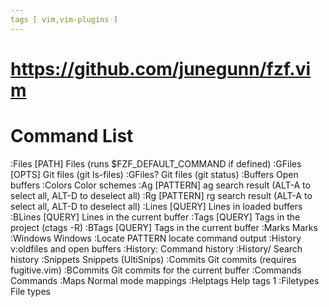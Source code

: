 ```yaml
---
tags [ vim,vim-plugins ]
---
```


# https://github.com/junegunn/fzf.vim

# Command	List
:Files [PATH]	Files (runs $FZF_DEFAULT_COMMAND if defined)
:GFiles [OPTS]	Git files (git ls-files)
:GFiles?	Git files (git status)
:Buffers	Open buffers
:Colors	Color schemes
:Ag [PATTERN]	ag search result (ALT-A to select all, ALT-D to deselect all)
:Rg [PATTERN]	rg search result (ALT-A to select all, ALT-D to deselect all)
:Lines [QUERY]	Lines in loaded buffers
:BLines [QUERY]	Lines in the current buffer
:Tags [QUERY]	Tags in the project (ctags -R)
:BTags [QUERY]	Tags in the current buffer
:Marks	Marks
:Windows	Windows
:Locate PATTERN	locate command output
:History	v:oldfiles and open buffers
:History:	Command history
:History/	Search history
:Snippets	Snippets (UltiSnips)
:Commits	Git commits (requires fugitive.vim)
:BCommits	Git commits for the current buffer
:Commands	Commands
:Maps	Normal mode mappings
:Helptags	Help tags 1
:Filetypes	File types
